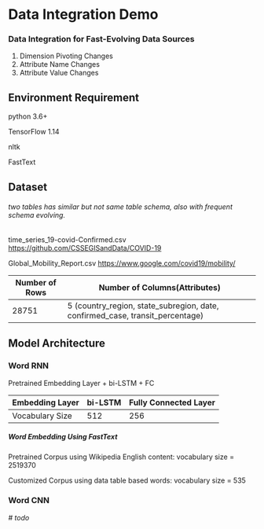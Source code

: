 # Data Integration Demo 

### Data Integration for Fast-Evolving Data Sources 

1. Dimension Pivoting Changes
2. Attribute Name Changes
3. Attribute Value Changes

## Environment Requirement

python 3.6+

TensorFlow 1.14

nltk

FastText



## Dataset

###### two tables has similar but not same table schema, also with frequent schema evolving.



time_series_19-covid-Confirmed.csv  https://github.com/CSSEGISandData/COVID-19

Global_Mobility_Report.csv  https://www.google.com/covid19/mobility/



| Number of Rows | Number of Columns(Attributes)                                |
| -------------- | ------------------------------------------------------------ |
| 28751          | 5                                                                                                                           (country_region, state_subregion, date, confirmed_case, transit_percentage) |





## Model Architecture

### Word RNN

Pretrained Embedding Layer + bi-LSTM + FC

| Embedding Layer | bi-LSTM | Fully Connected Layer |
| --------------- | ------- | --------------------- |
| Vocabulary Size | 512     | 256                   |



##### Word Embedding Using FastText

Pretrained Corpus using Wikipedia English content: vocabulary size = 2519370

Customized Corpus using data table based words:   vocabulary size = 535



### Word CNN

*# todo* 

















 



